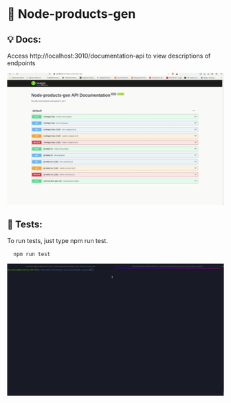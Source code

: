 # 🧸 Node-products-gen 

##  💡 Docs:
Access http://localhost:3010/documentation-api to view descriptions of endpoints


<!-- ![alt text](https://raw.githubusercontent.com/thurdelima/node-products-gen/master/swagger.gif) -->

<div align="center" >
  <img src="./swagger.gif">
</div>

##  🧪 Tests:
To run tests, just type npm run test.

```bash
  npm run test
```
<div align="center" >
  <img src="./test-node.gif">
</div>

